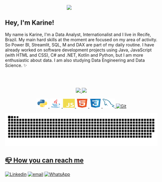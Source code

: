 <img align="right" src="https://i.giphy.com/3o6Zt6ML6BklcajjsA.webp" width="300"/> 

<br>

## Hey, I'm Karine! 

My name is Karine, I'm a Data Analyst, Internationalist and I live in Recife, Brazil.
My main hard skills at the moment are focused on my area of ​​activity. So Power BI, Streamlit, SQL, M and DAX are part of my daily routine.
I have already worked on software development projects using Java, JavaScript (with HTML and CSS), C# and .NET, Kotlin and Python, but I am more enthusiastic about data. I am also studying Data Engineering and Data Science. ✨

</br>
<br>
<br>
<div align="center">
  <a href="https://github.com/jkss13">
  <img height="150em" src="https://github-readme-stats.vercel.app/api?username=jkss13&show_icons=true&count_private=true"/>
  <img height="150em" src="https://github-readme-stats.vercel.app/api/top-langs/?username=jkss13&layout=compact&langs_count=7"/>
</div>

<br>

<div align="center">
  <img alt="Python" height="30" width="40" title="Python" src="https://raw.githubusercontent.com/devicons/devicon/master/icons/python/python-original.svg" />
  <img alt="Java" height="30" width="40" title="Java" src="https://raw.githubusercontent.com/devicons/devicon/master/icons/java/java-original.svg" />
  <img alt="JavaScript" height="30" width="40" title="JavaScript" src="https://raw.githubusercontent.com/devicons/devicon/master/icons/javascript/javascript-plain.svg"/>
  <img alt="HTML" height="30" width="40" title="HTML5" src="https://raw.githubusercontent.com/devicons/devicon/master/icons/html5/html5-original.svg" />
  <img alt="CSS" height="30" width="40" title="CSS3" src="https://raw.githubusercontent.com/devicons/devicon/master/icons/css3/css3-original.svg" />
  <img alt="MySQL" height="30" width="40" title="MySQL" src="https://raw.githubusercontent.com/devicons/devicon/master/icons/mysql/mysql-original.svg" />
  <img alt="Git" height="30" width="40" title="Git" src="https://cdn.jsdelivr.net/gh/devicons/devicon/icons/git/git-original.svg" />
</div>

![snake gif](https://raw.githubusercontent.com/platane/platane/output/github-contribution-grid-snake.svg)

## :mailbox_closed: How you can reach me
[![Linkedin](https://img.shields.io/badge/LinkedIn-0077B5?style=for-the-badge&logo=linkedin&logoColor=white)](https://www.linkedin.com/in/janeissakarine/) [![email](https://img.shields.io/badge/Gmail-D14836?style=for-the-badge&logo=gmail&logoColor=white)](mailto:janeissakarine@gmail.com) [![WhatsApp](https://img.shields.io/badge/WhatsApp-25D366?style=for-the-badge&logo=whatsapp&logoColor=white)](https://wa.me/5581998402607?text=Olá,%20meu%20nome%20é%20Karine%20Santos!)
